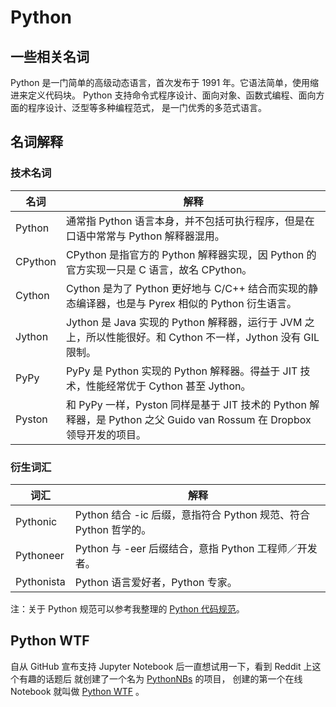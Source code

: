 # Python

## 一些相关名词

Python 是一门简单的高级动态语言，首次发布于 1991 年。它语法简单，使用缩进来定义代码块。
Python 支持命令式程序设计、面向对象、函数式编程、面向方面的程序设计、泛型等多种编程范式，
是一门优秀的多范式语言。


## 名词解释

### 技术名词

名词	|  解释
--------|----------
Python  | 通常指 Python 语言本身，并不包括可执行程序，但是在口语中常常与 Python 解释器混用。
CPython | CPython 是指官方的 Python 解释器实现，因 Python 的官方实现一只是 C 语言，故名 CPython。
Cython  | Cython 是为了 Python 更好地与 C/C++ 结合而实现的静态编译器，也是与 Pyrex 相似的 Python 衍生语言。
Jython  | Jython 是 Java 实现的 Python 解释器，运行于 JVM 之上，所以性能很好。和 Cython 不一样，Jython 没有 GIL 限制。
PyPy 	| PyPy 是 Python 实现的 Python 解释器。得益于 JIT 技术，性能经常优于 Cython 甚至 Jython。
Pyston 	| 和 PyPy 一样，Pyston 同样是基于 JIT 技术的 Python 解释器，是 Python 之父 Guido van Rossum 在 Dropbox 领导开发的项目。

### 衍生词汇

词汇 		| 解释
------------|-----------
Pythonic 	| Python 结合 -ic 后缀，意指符合 Python 规范、符合 Python 哲学的。
Pythoneer 	| Python 与 -eer 后缀结合，意指 Python 工程师／开发者。
Pythonista 	| Python 语言爱好者，Python 专家。


注：关于 Python 规范可以参考我整理的 [Python 代码规范](/pages/style-guide.html#python)。


## Python WTF

自从 GitHub 宣布支持 Jupyter Notebook 后一直想试用一下，看到 Reddit 上这个有趣的话题后
就创建了一个名为 [PythonNBs](https://github.com/kxxoling/PythonNBs/) 的项目，
创建的第一个在线 Notebook 就叫做 [Python WTF](https://github.com/kxxoling/PythoNBs/blob/master/WTF.ipynb) 。

